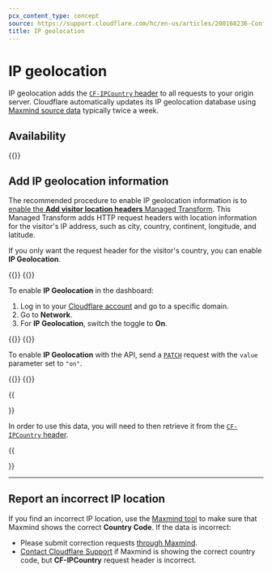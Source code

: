 ```yaml
---
pcx_content_type: concept
source: https://support.cloudflare.com/hc/en-us/articles/200168236-Configuring-IP-geolocation
title: IP geolocation
---
```


# IP geolocation

IP geolocation adds the [`CF-IPCountry` header](/fundamentals/reference/http-request-headers/#cf-ipcountry) to all requests to your origin server.
Cloudflare automatically updates its IP geolocation database using [Maxmind source data](https://support.maxmind.com/hc/en-us/articles/4408216129947-Download-and-Update-Databases#h_01G3XX402XKD3J1CMWKNKMDYYZ) typically twice a week.

## Availability

{{<feature-table id="network.ip_geolocation">}}

## Add IP geolocation information

The recommended procedure to enable IP geolocation information is to [enable the **Add visitor location headers** Managed Transform](/rules/transform/managed-transforms/reference/#add-visitor-location-headers). This Managed Transform adds HTTP request headers with location information for the visitor's IP address, such as city, country, continent, longitude, and latitude.

If you only want the request header for the visitor's country, you can enable **IP Geolocation**.

{{<tabs labels="Dashboard | API">}}
{{<tab label="dashboard" no-code="true">}}

To enable **IP Geolocation** in the dashboard:

1.  Log in to your [Cloudflare account](https://dash.cloudflare.com) and go to a specific domain.
2.  Go to **Network**.
3.  For **IP Geolocation**, switch the toggle to **On**.

{{</tab>}}
{{<tab label="api" no-code="true">}}

To enable **IP Geolocation** with the API, send a [`PATCH`](/api/operations/zone-settings-change-ip-geolocation-setting) request with the `value` parameter set to `"on"`.

{{</tab>}}
{{</tabs>}}

{{<Aside type="note">}}

In order to use this data, you will need to then retrieve it from the [`CF-IPCountry` header](/fundamentals/reference/http-request-headers/#cf-ipcountry).

{{</Aside>}}

___


## Report an incorrect IP location

If you find an incorrect IP location, use the [Maxmind tool](https://www.maxmind.com/en/geoip2-precision-demo) to make sure that Maxmind shows the correct **Country Code**. If the data is incorrect:

-   Please submit correction requests [through Maxmind](https://support.maxmind.com/hc/en-us/articles/4408252036123-GeoIP-Corrections).
-   [Contact Cloudflare Support](/support/contacting-cloudflare-support/) if Maxmind is showing the correct country code, but **CF-IPCountry** request header is incorrect.
